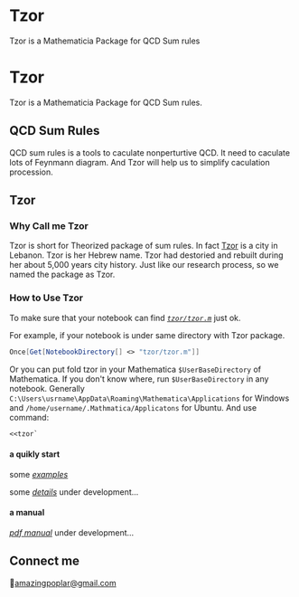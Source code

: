 # Tzor
Tzor is a Mathematicia Package for  QCD Sum rules
# Tzor
Tzor is a Mathematicia Package for  QCD Sum rules.
## QCD Sum Rules
QCD sum rules is a tools to caculate nonperturtive QCD. It need to caculate lots of Feynmann diagram. And Tzor will help us to simplify caculation procession.

## Tzor

### Why Call me Tzor
Tzor is short for Theorized package of sum rules.
In fact [Tzor](https://en.wikipedia.org/wiki/Tyre,_Lebanon) is a city in Lebanon. Tzor is her Hebrew name. Tzor had destoried and rebuilt during her about 5,000 years city history. Just like our research process, so we named the package as Tzor. 

### How to Use Tzor
To make sure that your notebook can find [_```tzor/tzor.m```_](tzor/tzor.m) just ok.

For example, if your notebook is under same directory with Tzor package.
```Mathematica
Once[Get[NotebookDirectory[] <> "tzor/tzor.m"]]
```
Or you can put fold tzor in your Mathematica ```$UserBaseDirectory``` of Mathematica. If you don't know where, run ```$UserBaseDirectory``` in any notebook. Generally  ```C:\Users\usrname\AppData\Roaming\Mathematica\Applications``` for Windows and ```/home/username/.Mathmatica/Applicatons``` for Ubuntu. 
And use command:

```Mathematica
<<tzor`
```

#### a quikly start
some [_examples_](example.nb)

some [_details_](details.nb)
under development...
#### a manual

[_pdf manual_](Manual/main.pdf)
under development...

## Connect me
:e-mail:<amazingpoplar@gmail.com>
